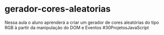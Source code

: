 # gerador-cores-aleatorias
Nessa aula o aluno aprenderá a criar um gerador de cores aleatórias do tipo RGB à partir da manipulação do DOM e Eventos #30ProjetosJavaScript
